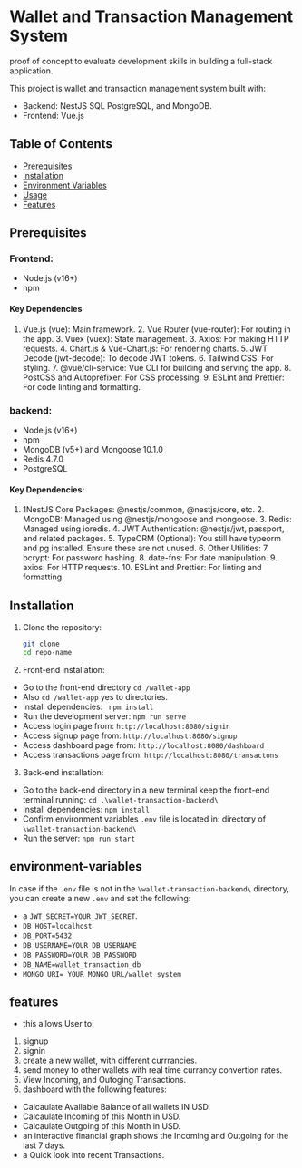 # Wallet and Transaction Management System
proof of concept to evaluate development skills in building a full-stack application.

This project is wallet and transaction management system built with:
- Backend: NestJS SQL PostgreSQL, and MongoDB.
- Frontend: Vue.js

## Table of Contents
- [Prerequisites](#prerequisites)
- [Installation](#installation)
- [Environment Variables](#environment-variables)
- [Usage](#usage)
- [Features](#features)

## Prerequisites
### Frontend:
- Node.js (v16+)
- npm 

#### Key Dependencies
   1. Vue.js (vue): Main framework.
    2. Vue Router (vue-router): For routing in the app.
    3. Vuex (vuex): State management.
    3. Axios: For making HTTP requests.
    4. Chart.js & Vue-Chart.js: For rendering charts.
    5. JWT Decode (jwt-decode): To decode JWT tokens.
    6. Tailwind CSS: For styling.
    7. @vue/cli-service: Vue CLI for building and serving the app.
    8. PostCSS and Autoprefixer: For CSS processing.
    9. ESLint and Prettier: For code linting and formatting.


### backend: 
- Node.js (v16+)
- npm
- MongoDB (v5+) and Mongoose 10.1.0
- Redis 4.7.0
- PostgreSQL 

#### Key Dependencies:
1. 1NestJS Core Packages: @nestjs/common, @nestjs/core, etc.
    2. MongoDB: Managed using @nestjs/mongoose and mongoose.
    3. Redis: Managed using ioredis.
    4. JWT Authentication: @nestjs/jwt, passport, and related packages.
    5. TypeORM (Optional): You still have typeorm and pg installed. Ensure these are not unused.
    6. Other Utilities:
    7. bcrypt: For password hashing.
    8. date-fns: For date manipulation.
    9. axios: For HTTP requests.
    10. ESLint and Prettier: For linting and formatting.

## Installation
1. Clone the repository:
   ```bash
   git clone 
   cd repo-name

2. Front-end installation:
- Go to the front-end directory `cd /wallet-app` 
- Also `cd /wallet-app` yes to directories.
- Install dependencies: ` npm install` 
- Run the development server: `npm run serve` 
- Access login page from: `http://localhost:8080/signin`
- Access signup page from: `http://localhost:8080/signup`
- Access dashboard page from: `http://localhost:8080/dashboard`
- Access transactions page from: `http://localhost:8080/transactons`

3. Back-end installation:
-  Go to the back-end directory in a new terminal keep the front-end terminal running: `cd .\wallet-transaction-backend\`
- Install dependencies: `npm install`
- Confirm environment variables `.env` file is located in: directory of  `\wallet-transaction-backend\` 
- Run the server: `npm run start`


## environment-variables
In case if the `.env` file is not in the `\wallet-transaction-backend\` directory,
 you can create a new `.env` and set the following:
 - a `JWT_SECRET=YOUR_JWT_SECRET`. 
 - `DB_HOST=localhost`
- `DB_PORT=5432`
- `DB_USERNAME=YOUR_DB_USERNAME`
- `DB_PASSWORD=YOUR_DB_PASSWORD`
- `DB_NAME=wallet_transaction_db`
- `MONGO_URI= YOUR_MONGO_URL/wallet_system`

## features
- this allows User to:
1. signup
2. signin
3. create a new wallet, with different currrancies. 
4. send money to other wallets with real time currancy convertion rates.
5. View Incoming, and Outoging Transactions.
6. dashboard with the following features:
- Calcaulate Available Balance of all wallets IN USD.
- Calcaulate Incoming of this Month in USD.
- Calcaulate Outgoing of this Month in USD.
- an interactive financial graph shows the Incoming and Outgoing for the last 7 days.
- a Quick look into recent Transactions.



